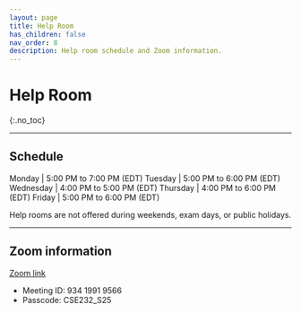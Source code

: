 ```yaml
---
layout: page
title: Help Room
has_children: false
nav_order: 8
description: Help room schedule and Zoom information.
---
```


# Help Room
{:.no_toc}

<!-- Weekly help room schedule and Zoom information. -->

---

## Schedule

Monday | 5:00 PM to 7:00 PM (EDT)
Tuesday | 5:00 PM to 6:00 PM (EDT)
Wednesday | 4:00 PM to 5:00 PM (EDT)
Thursday | 4:00 PM to 6:00 PM (EDT)
Friday | 5:00 PM to 6:00 PM (EDT)

Help rooms are not offered during weekends, exam days, or public holidays.

---

## Zoom information

[Zoom link](https://msu.zoom.us/s/93419919566)

* Meeting ID: 934 1991 9566
* Passcode: CSE232_S25